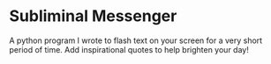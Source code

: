 # Subliminal Messenger
 A python program I wrote to flash text on your screen for a very short period of time.
 Add inspirational quotes to help brighten your day!